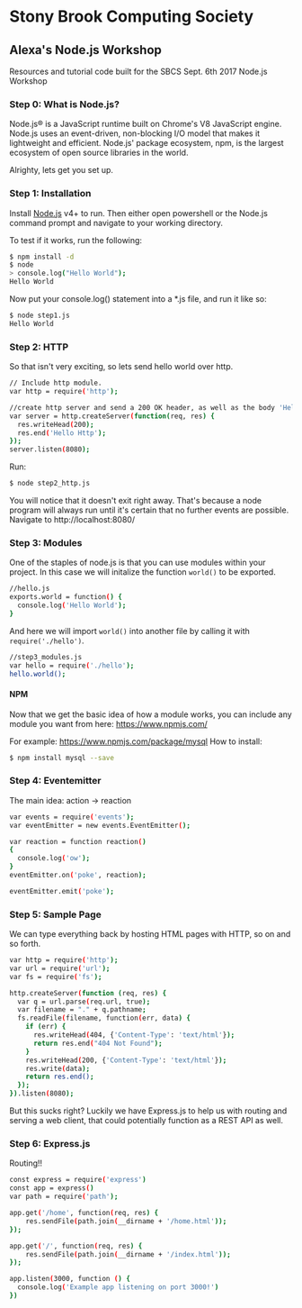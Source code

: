 # Stony Brook Computing Society
## Alexa's Node.js Workshop

Resources and tutorial code built for the SBCS Sept. 6th 2017 Node.js Workshop

### Step 0: What is Node.js?

Node.js® is a JavaScript runtime built on Chrome's V8 JavaScript engine. Node.js uses an event-driven, non-blocking I/O model that makes it lightweight and efficient. Node.js' package ecosystem, npm, is the largest ecosystem of open source libraries in the world.

Alrighty, lets get you set up.

### Step 1: Installation

Install [Node.js](https://nodejs.org/en/) v4+ to run.
Then either open powershell or the Node.js command prompt and navigate to your working directory.

To test if it works, run the following:
```sh
$ npm install -d
$ node
> console.log("Hello World");
Hello World
```

Now put your console.log() statement into a *.js file, and run it like so:
```sh
$ node step1.js
Hello World
```

### Step 2: HTTP

So that isn't very exciting, so lets send hello world over http.
```sh
// Include http module.
var http = require('http');

//create http server and send a 200 OK header, as well as the body 'Hello Http'.
var server = http.createServer(function(req, res) {
  res.writeHead(200);
  res.end('Hello Http');
});
server.listen(8080);
```
Run:
```sh
$ node step2_http.js

```
You will notice that it doesn't exit right away. That's because a node program will always run until it's certain that no further events are possible. Navigate to http://localhost:8080/

### Step 3: Modules

One of the staples of node.js is that you can use modules within your project. In this case we will initalize the function `world()` to be exported.
```sh
//hello.js
exports.world = function() {
  console.log('Hello World');
}
```
And here we will import `world()` into another file by calling it with `require('./hello')`.
```sh
//step3_modules.js
var hello = require('./hello');
hello.world();
```

#### NPM
Now that we get the basic idea of how a module works, you can include any module you want from here: https://www.npmjs.com/

For example: https://www.npmjs.com/package/mysql
How to install:
```sh
$ npm install mysql --save
```

### Step 4: Eventemitter

The main idea: action -> reaction
```sh
var events = require('events');
var eventEmitter = new events.EventEmitter();

var reaction = function reaction()
{
  console.log('ow');
}
eventEmitter.on('poke', reaction);

eventEmitter.emit('poke');
```

### Step 5: Sample Page

We can type everything back by hosting HTML pages with HTTP, so on and so forth.
```sh
var http = require('http');
var url = require('url');
var fs = require('fs');

http.createServer(function (req, res) {
  var q = url.parse(req.url, true);
  var filename = "." + q.pathname;
  fs.readFile(filename, function(err, data) {
    if (err) {
      res.writeHead(404, {'Content-Type': 'text/html'});
      return res.end("404 Not Found");
    }
    res.writeHead(200, {'Content-Type': 'text/html'});
    res.write(data);
    return res.end();
  });
}).listen(8080);
```

But this sucks right? Luckily we have Express.js to help us with routing and serving a web client, that could potentially function as a REST API as well.  

### Step 6: Express.js

Routing!!

```sh
const express = require('express')
const app = express()
var path = require('path');

app.get('/home', function(req, res) {
    res.sendFile(path.join(__dirname + '/home.html'));
});

app.get('/', function(req, res) {
    res.sendFile(path.join(__dirname + '/index.html'));
});

app.listen(3000, function () {
  console.log('Example app listening on port 3000!')
})
```
